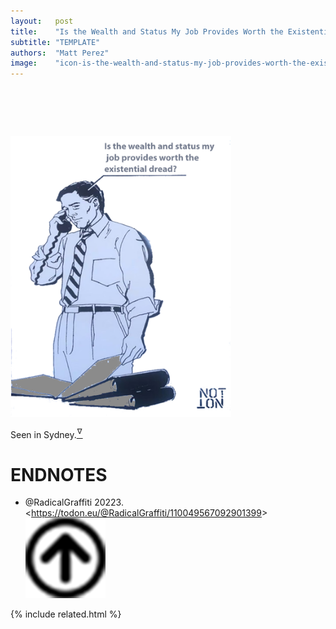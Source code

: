 ```yaml
---
layout:   post
title:    "Is the Wealth and Status My Job Provides Worth the Existential Dread?"
subtitle: "TEMPLATE"
authors:  "Matt Perez"
image:    "icon-is-the-wealth-and-status-my-job-provides-worth-the-existential-dread.svg"
---
```


<div style="display:none;">
 <p>Is it? Wealth and status in exchange for a stressful life?</p>
</div>

<h1>&nbsp;</h1>
 <div class="_center">
  <img
   src="/assets/img/pic-is-the-wealth-and-status-my-job-provides-worth-the-existential-dread.svg"
   width="70%"
   alt="">
 </div>
 <p>Seen in Sydney.<a href="#en01"><sup id="bm01">&hairsp;&nabla;&hairsp;</sup></a></p>

<h1 class="_section">ENDNOTES</h1>
 <ul>
  <li id="en01">
   <p class="_list-item">
    @RadicalGraffiti
    20223.
    &lt;<a href="https://todon.eu/@RadicalGraffiti/110049567092901399" target="_blank">https://todon.eu/@RadicalGraffiti/110049567092901399</a>&gt;
    <a class="_uparrow" href="#bm01"><img src="/assets/img/arrow-up-icon.png"></a>
   </p>
  </li>
 </ul>

{% include related.html %}